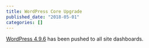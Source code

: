 ```yaml
---
title: WordPress Core Upgrade
published_date: "2018-05-01"
categories: []
---
```

[WordPress 4.9.6](https://github.com/pantheon-systems/WordPress/pull/159) has been pushed to all site dashboards.
